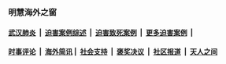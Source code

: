 
### 明慧海外之窗

####  [武汉肺炎](indexes/365.md?t=06280101) &nbsp;|&nbsp;  [迫害案例综述](indexes/328.md?t=06280101) &nbsp;|&nbsp; [迫害致死案例](indexes/277.md?t=06280101)  &nbsp;|&nbsp; [更多迫害案例](indexes/81.md?t=06280101)  &nbsp;|&nbsp; 
####  [时事评论](indexes/19.md?t=06280101) &nbsp;|&nbsp; [海外简讯](indexes/245.md?t=06280101)&nbsp;|&nbsp;  [社会支持](indexes/140.md?t=06280101) &nbsp;|&nbsp; [褒奖决议](indexes/282.md?t=06280101) &nbsp;|&nbsp; [社区报道](indexes/91.md?t=06280101)  &nbsp;|&nbsp; [天人之间](indexes/78.md?t=06280101) 

